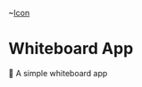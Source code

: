 ~[Icon](https://github.com/ItsFoxDev/WhiteboardApp/raw/main/img/Icon%20%231.png)
# Whiteboard App
🎨 A simple whiteboard app
